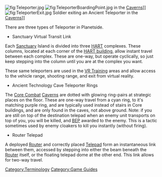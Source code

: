 ![](Teleporter.jpg "fig:Teleporter.jpg")
![](TeleporterBoardingPoint.jpg "fig:TeleporterBoardingPoint.jpg") in
the [Caverns](Cavern "wikilink")\]\]
![](TeleporterExit.jpg "fig:TeleporterExit.jpg") Soldier exiting an
Ancient Teleporter in the [Caverns](Cavern "wikilink")\]\]

There are three types of Teleporter in Planetside.

-   Sanctuary Virtual Transit Link

Each [Sanctuary](Sanctuary "wikilink") Island is divided into three
[HART](HART "wikilink") complexes. These columns, located at each corner
of the [HART building](HART_building "wikilink"), allow instant travel
between each complex. These are one-way, but operate cyclically, so just
keep stepping into the column until you are at the complex you want.

These same teleporters are used in the [VR
Training](VR_Training "wikilink") areas and allow access to the vehicle
range, shooting range, and exit from virtual reality.

-   Ancient Technology Cave Teleporter Rings

The [Core Combat](Core_Combat "wikilink") [Caverns](Caverns "wikilink")
are dotted with glowing ring-pairs at strategic places on the floor.
These are one-way travel from a cyan ring, to it's matching purple ring,
and are typically used instead of stairs in Core buildings, and are only
found in the caves, not above ground. Note: if you are still on top of
the destination telepad when an enemy unit transports on top of you, you
will be killed, and [BEP](BEP "wikilink") awarded to the enemy. This is
a tactic sometimes used by enemy cloakers to kill you instantly (without
firing).

-   Router Telepad

A deployed [Router](Router "wikilink") and correctly placed
[Telepad](Telepad "wikilink") form an instantaneous link between them,
accessed by stepping into either the beam beneath the
[Router](Router "wikilink") itself, or the floating telepad dome at the
other end. This link allows for two-way travel.

[Category:Terminology](Category:Terminology "wikilink") [Category:Game
Guides](Category:Game_Guides "wikilink")